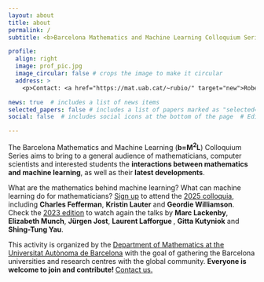 ```yaml
---
layout: about
title: about
permalink: /
subtitle: <b>Barcelona Mathematics and Machine Learning Colloquium Series</b>

profile:
  align: right
  image: prof_pic.jpg
  image_circular: false # crops the image to make it circular
  address: >
    <p>Contact: <a href="https://mat.uab.cat/~rubio/" target="new">Roberto Rubio</a>    <a href="mailto:%72%6F%62%65%72%74%6F.%72%75%62%69%6F@%75%61%62.%63%61%74" title="email"><i class="fas fa-envelope"></i></a></p>

news: true  # includes a list of news items
selected_papers: false # includes a list of papers marked as "selected={true}"
social: false  # includes social icons at the bottom of the page  # Edit `_bibliography/papers.bib` and Jekyll will render your [publications page](/al-folio/publications/) automatically.

---
```


The Barcelona Mathematics and Machine Learning (<b>b=M<sup>2</sup>L</b>) Colloquium Series aims to bring to a general audience of mathematicians, computer scientists and interested students the <b>interactions between mathematics and machine learning</b>, as well as their <b>latest developments</b>.


What are the mathematics behind machine learning? What can machine learning do for mathematicians? <a href="sign_up">Sign up</a> to attend the <a href="2025">2025 colloquia</a>, including <b>Charles Fefferman</b>, <b>Kristin Lauter</b> and <b>Geordie Williamson</b>. Check the <a href="2024">2023 edition</a> to watch again the talks by <b>Marc Lackenby</b>, <b>Elizabeth Munch</b>, <b>Jürgen Jost</b>, <b> Laurent Lafforgue </b>, <b>Gitta Kutyniok</b> and <b>Shing-Tung Yau</b>.

<!-- What are the mathematics behind machine learning? What can machine learning do for mathematicians? In 2023 we have had lectures by <b>Marc Lackenby</b>, <b>Elizabeth Munch</b> and <b>Jürgen Jost</b>. <a href="2023">Access here the recordings</a> and slides. <a href="sign_up">Sign up</a> if you wish to receive updates about the forthcoming 2024 colloquia. -->

This activity is organized by the <a href='https://www.uab.cat/web/maths-department-1210142393255.html'>Department of Mathematics at the Universitat Autònoma de Barcelona</a> with the goal of gathering the Barcelona universities and research centres with the global community. <b>Everyone is welcome to join and contribute! </b> <a href="mailto:%72%6F%62%65%72%74%6F.%72%75%62%69%6F@%75%61%62.%63%61%74" title="email">Contact us.</a> 